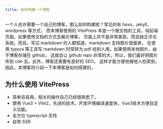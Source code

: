 ```yaml
---
title: 如何构建一个博客
---
```


一个人也许需要一个自己的博客，那么如何构建呢？常见的有 hexo，jekyll，wordpress 等方式，
而本博客使用的 VitePress 本是一个做文档的工具，纯前端页面。如果使用文档的方式去展示博客，
页面上并不是非常美观，而且缺乏评论系统。而且，写过 markdown 的人都知道，markdown 支持图片很蛋疼，
在使用 typora 等工具写 markdown 时常转为 pdf 给别人用。如果使用本地图片，由于博客存储在 github，
这就会让 github repo 非常的大，所以，我们最好把图片传到 cdn 去。此外，博客还需要有良好的 SEO，
这样才能方便地被他人检索到，因此，本博客将介绍一下本博客是如何搭建的。

## 为什么使用 VitePress
* 简单且易用，相关的操作自己已经很熟悉了。
* 使用 Vue3 + Vite2，先进的技术。开发环境编译速度快，Vue3技术方便自定义功能。
* 全方位 typescript 支持
* 自带 SSR

